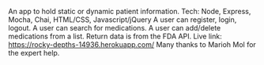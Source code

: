 An app to hold static or dynamic patient information.
Tech: Node, Express, Mocha, Chai, HTML/CSS, Javascript/jQuery
A user can register, login, logout. 
A user can search for medications.
A user can add/delete medications from a list.
Return data is from the FDA API.
Live link: https://rocky-depths-14936.herokuapp.com/
Many thanks to Marioh Mol for the expert help. 
